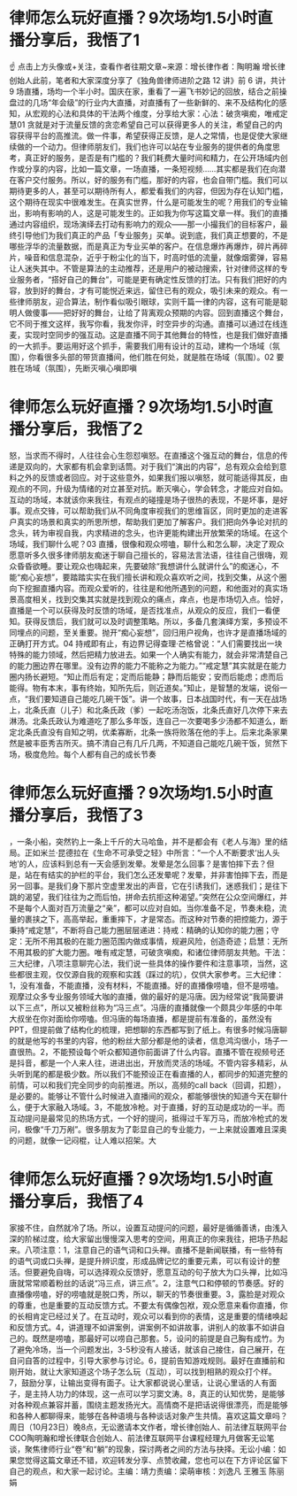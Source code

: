 # 律师怎么玩好直播？9次场均1.5小时直播分享后，我悟了1

☝ 点击上方头像或+关注，查看作者往期文章~来源：增长律作者：陶明瀚 增长律创始人此前，笔者和大家深度分享了《独角兽律师进阶之路 12 讲》前 6 讲，共计 9 场直播，场均一个半小时。国庆在家，重看了一遍飞书妙记的回放，结合之前操盘过的几场“年会级”的行业内大直播，对直播有了一些新鲜的、来不及结构化的感知，从宏观的心法和具体的干法两个维度，分享给大家：心法：破贪嗔痴，唯戒定慧01 贪就是对于流量反馈的贪恋希望自己可以获得更多人的关注，希望自己的内容获得平台的高推流。做一件事，希望获得正反馈，是人之常情，也是促使大家继续做的一个动力。但律师朋友们，我们也许可以站在专业服务的提供者的角度思考，真正好的服务，是否是有门槛的？我们耗费大量时间和精力，在公开场域内创作或分享的内容，比如一篇文章，一场直播，一条短视频……其实都是我们在向潜在客户交付服务。所以，好的服务有门槛，那好的内容，也会自带门槛。我们可以期待更多的人，甚至可以期待所有人，都爱看我们的内容，但因为存在认知门槛，这个期待在现实中很难发生。在真实世界，什么是可能发生的呢？用我们的专业输出，影响有影响的人，这是可能发生的。正如我为你写这篇文章一样。我们的直播通过内容组织，现场演绎去打动有影响力的观众——那一小撮我们的目标客户，最终引导他们为我们真正的产品「专业服务」买单。说到底，我们真正想要的，不是哪些浮华的流量数据，而是真正为专业买单的客户。在信息爆炸再爆炸，碎片再碎片，噪音和信息混杂，近乎于粉尘化的当下，时高时低的流量，就像烟雾弹，容易让人迷失其中。不管是算法的主动推荐，还是用户的被动搜索，针对律师这样的专业服务者，“搭好自己的舞台”，可能是更有确定性反馈的打法。只有我们把好的内容，放到好的舞台，才有可能悦近来远，留住已有的观众，吸引未来的观众。有一些律师朋友，迎合算法，制作看似吸引眼球，实则千篇一律的内容，这有可能是聪明人做傻事——把好好的舞台，让给了背离观众预期的内容。回到直播这个舞台，它不同于推文这样，我写你看，我发你评，时空异步的沟通。直播可以通过在线连麦，实现时空同步的强互动。这是直播不同于其他舞台的特性，也是我们做好直播的一大抓手。要运用好这个抓手，需要我们用有设计的互动，建构一个场域（氛围），你看很多头部的带货直播间，他们胜在何处，就是胜在场域（氛围）。02 要胜在场域（氛围），先断灭嗔心嗔即嗔

# 律师怎么玩好直播？9次场均1.5小时直播分享后，我悟了2

怒，当求而不得时，人往往会心生怨怼嗔怒。在直播这个强互动的舞台，信息的传递是双向的，大家都有机会拿到话筒。对于我们“演出的内容”，总有观众会给到意料之外的反馈或者回应。对于这些意外，如果我们报以嗔怒，就可能适得其反，由观点的不同，升级为情绪的对立甚至对抗。断灭嗔心，学会转念，才能应对自如。互动的场域，本就该你来我往，有观点的碰撞是场子很热的表现，不是坏事，是好事。观点交锋，可以帮助我们从不同角度审视我们的思维盲区，同时更加的走进客户真实的场景和真实的所思所想，帮助我们更加了解客户。我们把向外争论对抗的念头，转为审视自我，内求精进的念头，也许更能构建出开放繁荣的场域。在这个场域，我们聊什么呢？03 直播，很像和观众唠嗑，聊什么和怎么聊，决定了观众愿意听多久很多律师朋友痴迷于聊自己擅长的，容易法言法语，往往自己很嗨，观众昏昏欲睡。要让观众也嗨起来，先要破除“我想讲什么就讲什么”的痴迷心，不能“痴心妄想”，要踏踏实实在我们擅长讲和观众喜欢听之间，找到交集，从这个圈向下挖掘直播内容。而观众爱听的，往往是和他所遇到的问题，和他面对的真实场景高度相关，找到交集其实就是找到观众的痛点，痒点，也是市场切入点。恰好，直播是一个可以获得及时反馈的场域，是否找准点，从观众的反应，我们一看便知。获得反馈后，我们就可以及时调整策略。所以，多备几套演绎方案，多预设不同埋点的问题，至关重要。抛开“痴心妄想”，回归用户视角，也许才是直播场域的正确打开方式。04 持戒即有止，有边界记得查理·芒格曾说：“人们需要找出一块特殊的能力领域，然后把精力放进去。如果一个人确实有能力，就会非常清楚自己的能力圈边界在哪里。没有边界的能力不能称之为能力。”“戒定慧”其实就是在能力圈内扬长避短。“知止而后有定；定而后能静；静而后能安；安而后能虑；虑而后能得。物有本末，事有终始，知所先后，则近道矣。”知止，是智慧的发端，说俗一点，“我们要知道自己能吃几碗干饭”。讲一个故事，日本战国时代，有一天在战场上，北条氏直（儿子）和北条氏政（爹）一起吃汤泡饭，北条氏直好几次停下来去淋汤。北条氏政认为难道吃了那么多年饭，连自己一次要喝多少汤都不知道么，断定北条氏直没有自知之明，优柔寡断，北条一族将败落在他的手上。后来北条家果然是被丰臣秀吉所灭。搞不清自己有几斤几两，不知道自己能吃几碗干饭，贸然下场，极度危险。每个人都有自己的成长节奏

# 律师怎么玩好直播？9次场均1.5小时直播分享后，我悟了3

，一条小船，突然钓上一条上千斤的大马哈鱼，并不是都会有《老人与海》里的结局。正如米兰·昆德拉在《生命不可承受之轻》中所言：“一个人不断要求‘出人头地’的人，应该料到总有一天会感到发晕。发晕是怎么回事？是害怕摔下去？但是，站在有结实的护栏的平台，我们怎么还发晕呢？发晕，并非害怕摔下去，而是另一回事。是我们身下那片空虚里发出的声音，它在引诱我们，迷惑我们；是往下跳的渴望，我们往往为之而后怕，拼命去抗拒这种渴望。”突然在公众空间爆红，并不是每个人面对百万流量之“亲”，都可以应对自如。当你准备不足，节奏未稳，流量的裹挟之下，高高举起，重重摔下，才是常态。而这种对节奏的把控能力，源于秉持“戒定慧”，不断将自己能力圈层层递进：持戒：精确的认知你的能力圈；守定：无所不用其极的在能力圈范围内做成事情，规避风险，创造奇迹；启慧：无所不用其极的扩大能力圈。唯有戒定慧，可破贪嗔痴，和诸位律师朋友共勉。干法：三大纪律，八项注意聊完心法，我们说一些具体的操作要件和注意事项，当然，这些都很主观，仅仅源自我的观察和实践（踩过的坑），仅供大家参考。三大纪律：1，没有准备，不能直播，没有材料，不能直播。好的直播像唠嗑，但不是唠嗑。观摩过众多专业服务领域大咖的直播，做的最好的是冯唐。因为经常说“我简要讲以下三点”，所以又被粉丝称为“冯三点”。冯唐的直播就像一个颇具少年感的中年大叔坐在你对面给你唠嗑。但冯唐的每场直播，都是提前有准备的，虽然没有 PPT，但提前做了结构化的梳理，把想聊的东西都写到了纸上。有很多时候冯唐聊的就是他写的书里的内容，他的粉丝大部分都是他的读者，信息鸿沟很小，场子一直很热。2，不能预设每个听众都知道你前面讲了什么内容。直播不管在视频号还是抖音，都是一个人来人往，进进出出，开放而灵活的场域。不管内容多精彩，从头听到尾的都是极少数。所以我们不能预设正在看直播的人，都同步的知道完整的前情，可以和我们完全同步的向前推进。所以，高频的call back（回调，扣题），是必要的。能够让不管什么时候进入直播间的观众，都能够很快的知道今天在聊什么，便于大家融入场域。3，不能放冷枪。对于直播，好的互动是成功的一半。而互动提问是最常见的热场方式，一个好的提问，抵得过千军万马，而放冷枪式的发问，极像“千刀万剐”。很多朋友为了彰显自己的专业能力，一上来就设置难且深奥的问题，就像一记闷棍，让人难以招架。大

# 律师怎么玩好直播？9次场均1.5小时直播分享后，我悟了4

家接不住，自然就冷了场。所以，设置互动提问的问题，最好是循循善诱，由浅入深的阶梯过度，给大家留出慢慢深入思考的空间，用真正的你来我往，把场子热起来。八项注意：1，注意自己的语气词和口头禅。直播不是新闻联播，有一些特有的语气词或口头禅，是提升辨识度，形成品牌记忆的重要元素，可以有设计的整活。但要避免自嗨，可以选择观众反馈好，愿意互动的句子放大为口头禅，比如冯唐就常常顺着粉丝的话说“冯三点，讲三点”。2，注意气口和停顿的节奏感。好的直播像唠嗑，好的唠嗑就是脱口秀，所以，聊天的节奏很重要。3，露脸是对观众的尊重，也是重要的互动反馈方式。不要太有偶像包袱，观众愿意来看你直播，你的长相肯定已经过关了。在互动时，观众可以看到你的表情，这是重要的情绪唤起和反馈方式。4，讲道理不如讲案例，讲案例不如讲故事，讲别人的故事不如讲自己的。既然是唠嗑，那最好可以唠自己那套。5，设问的前提是自己胸有成竹。为了避免冷场，当一个问题发出，3-5秒没有人接话，就该自己接住，自己展开，在自问自答的过程中，引导大家参与讨论。6，提前告知游戏规则。最好在直播前和刚开始，就让大家知道这个场子怎么玩（互动），可以找到相熟的观众打个样。7，鼓励分享，让输出变得有面子。让大家都说说心里话，让说心里话的人有面子，是主持人功力的体现，这一点可以学习窦文涛。8，真正的认知优势，是能够对各种观点兼容并蓄，围绕主题发扬光大。高情商不是把话说得很漂亮，而是能够和各种人都聊得来，能够在各种语境与各种谈话对象产生共情。喜欢这篇文章吗？周日（10月23日）晚8点，无讼邀请本文作者，增长律创始人、前法律互联网平台COO陶明瀚和增长律联合创始人、前法律互联网平台课程经理九月做客无讼笔谈，聚焦律师行业“卷”和“躺”的现象，探讨两者之间的方法与抉择。无讼小编：如果您觉得这篇文章还不错，欢迎转发分享、点赞收藏，您也可以在下方评论区留下自己的观点，和大家一起讨论。主编：靖力责编：梁萌审核：刘逸凡 王雅玉 陈丽娟

